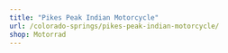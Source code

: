 ```yaml
---
title: "Pikes Peak Indian Motorcycle"
url: /colorado-springs/pikes-peak-indian-motorcycle/
shop: Motorrad
---
```

